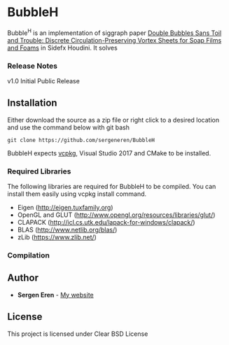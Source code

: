 # BubbleH

Bubble<sup>H</sup> is an implementation of siggraph paper [Double Bubbles Sans Toil and Trouble: Discrete Circulation-Preserving Vortex Sheets for Soap Films and Foams](http://www.cs.columbia.edu/cg/doublebubbles/) in Sidefx Houdini. It solves 
 

### Release Notes

v1.0 Initial Public Release

## Installation

Either download the source as a zip file or right click to a desired location and use the command below with git bash
```
git clone https://github.com/sergeneren/BubbleH
```

BubbleH expects [vcpkg](https://github.com/Microsoft/vcpkg), Visual Studio 2017 and CMake to be installed.  

### Required Libraries 

The following libraries are required for BubbleH to be compiled. You can install them easily using vcpkg install command. 

- Eigen (http://eigen.tuxfamily.org)
- OpenGL and GLUT (http://www.opengl.org/resources/libraries/glut/)
- CLAPACK (http://icl.cs.utk.edu/lapack-for-windows/clapack/)
- BLAS (http://www.netlib.org/blas/)
- zLib (https://www.zlib.net/)

### Compilation


## Author

* **Sergen Eren** - [My website](https://sergeneren.com)

## License
This project is licensed under Clear BSD License 
